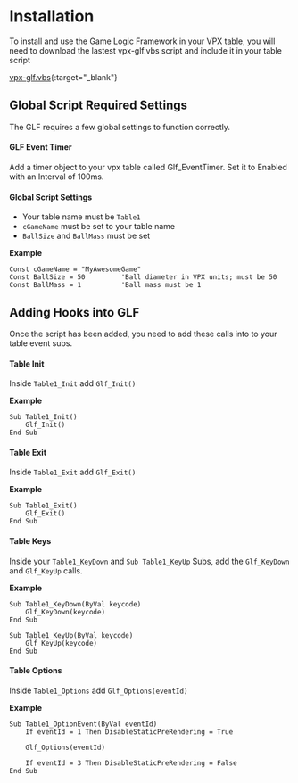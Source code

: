 # Installation

To install and use the Game Logic Framework in your VPX table, you will need to download the lastest vpx-glf.vbs script and include it in your table script

[vpx-glf.vbs](https://github.com/mpcarr/vpx-glf/raw/main/scripts/vpx-glf.vbs){:target="_blank"}

## Global Script Required Settings

The GLF requires a few global settings to function correctly. 

#### GLF Event Timer

Add a timer object to your vpx table called Glf_EventTimer. Set it to Enabled with an Interval of 100ms.

#### Global Script Settings

 - Your table name must be ```Table1```
 - ```cGameName``` must be set to your table name
 - ```BallSize``` and ```BallMass``` must be set

**Example** 

```
Const cGameName = "MyAwesomeGame"
Const BallSize = 50			'Ball diameter in VPX units; must be 50
Const BallMass = 1			'Ball mass must be 1
```

## Adding Hooks into GLF

Once the script has been added, you need to add these calls into to your table event subs.

#### Table Init

Inside ```Table1_Init``` add ```Glf_Init()```

**Example**
```
Sub Table1_Init()
	Glf_Init()
End Sub
```

#### Table Exit

Inside ```Table1_Exit``` add ```Glf_Exit()```

**Example**
```
Sub Table1_Exit()
	Glf_Exit()
End Sub
```

#### Table Keys

Inside your ```Table1_KeyDown``` and ```Sub Table1_KeyUp``` Subs, add the ```Glf_KeyDown``` and ```Glf_KeyUp``` calls.

**Example**

```
Sub Table1_KeyDown(ByVal keycode)
    Glf_KeyDown(keycode)
End Sub

Sub Table1_KeyUp(ByVal keycode)
    Glf_KeyUp(keycode)
End Sub
```

#### Table Options

Inside ```Table1_Options``` add ```Glf_Options(eventId)```

**Example**

```
Sub Table1_OptionEvent(ByVal eventId)
    If eventId = 1 Then DisableStaticPreRendering = True

    Glf_Options(eventId)

    If eventId = 3 Then DisableStaticPreRendering = False
End Sub

```